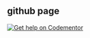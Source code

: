 ## github page

[![Get help on Codementor](https://cdn.codementor.io/badges/get_help_github.svg)](https://www.codementor.io/spechide?utm_source=github&utm_medium=button&utm_term=spechide&utm_campaign=github)
